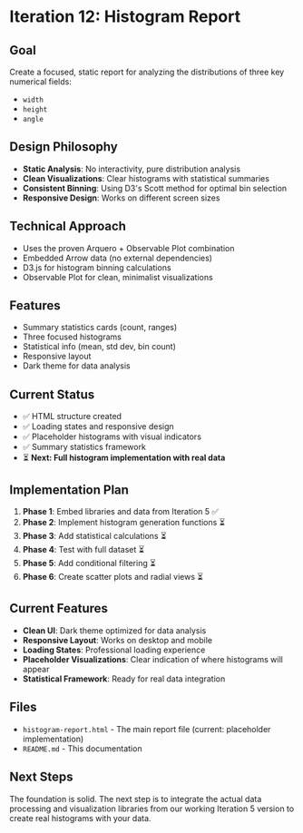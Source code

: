 # Iteration 12: Histogram Report

## Goal
Create a focused, static report for analyzing the distributions of three key numerical fields:
- `width`
- `height` 
- `angle`

## Design Philosophy
- **Static Analysis**: No interactivity, pure distribution analysis
- **Clean Visualizations**: Clear histograms with statistical summaries
- **Consistent Binning**: Using D3's Scott method for optimal bin selection
- **Responsive Design**: Works on different screen sizes

## Technical Approach
- Uses the proven Arquero + Observable Plot combination
- Embedded Arrow data (no external dependencies)
- D3.js for histogram binning calculations
- Observable Plot for clean, minimalist visualizations

## Features
- Summary statistics cards (count, ranges)
- Three focused histograms
- Statistical info (mean, std dev, bin count)
- Responsive layout
- Dark theme for data analysis

## Current Status
- ✅ HTML structure created
- ✅ Loading states and responsive design
- ✅ Placeholder histograms with visual indicators
- ✅ Summary statistics framework
- ⏳ **Next: Full histogram implementation with real data**

## Implementation Plan
1. **Phase 1**: Embed libraries and data from Iteration 5 ✅
2. **Phase 2**: Implement histogram generation functions ⏳
3. **Phase 3**: Add statistical calculations ⏳
4. **Phase 4**: Test with full dataset ⏳
5. **Phase 5**: Add conditional filtering ⏳
6. **Phase 6**: Create scatter plots and radial views ⏳

## Current Features
- **Clean UI**: Dark theme optimized for data analysis
- **Responsive Layout**: Works on desktop and mobile
- **Loading States**: Professional loading experience
- **Placeholder Visualizations**: Clear indication of where histograms will appear
- **Statistical Framework**: Ready for real data integration

## Files
- `histogram-report.html` - The main report file (current: placeholder implementation)
- `README.md` - This documentation

## Next Steps
The foundation is solid. The next step is to integrate the actual data processing and visualization libraries from our working Iteration 5 version to create real histograms with your data. 